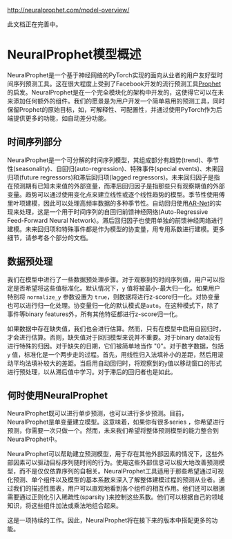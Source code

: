 http://neuralprophet.com/model-overview/

此文档正在完善中。

# NeuralProphet模型概述

NeuralProphet是一个基于神经网络的PyTorch实现的面向从业者的用户友好型时间序列预测工具。这在很大程度上受到了Facebook开发的流行预测工具[Prophet](https://facebook.github.io/prophet/)的启发。NeuralProphet是在一个完全模块化的架构中开发的，这使得它可以在未来添加任何额外的组件。我们的愿景是为用户开发一个简单易用的预测工具，同时保留Prophet的原始目标，如，可解释性、可配置性，并通过使用PyTorch作为后端提供更多的功能，如自动差分功能。

## 时间序列部分

NeuralProphet是一个可分解的时间序列模型，其组成部分有趋势(trend)、季节性(seasonality)、自回归(auto-regression)、特殊事件(special events)、未来回归项(future regressors)和滞后回归项(lagged regressors)。未来回归因子是指在预测期有已知未来值的外部变量，而滞后回归因子是指那些只有观察期值的外部变量。趋势可以通过使用变化点来建立线性或逐个线性趋势的模型。季节性使用傅里叶项建模，因此可以处理高频率数据的多种季节性。自动回归使用[AR-Net](https://github.com/ourownstory/AR-Net)的实现来处理，这是一个用于时间序列的自回归前馈神经网络(Auto-Regressive Feed-Forward Neural Network)。滞后回归因子也使用单独的前馈神经网络进行建模。未来回归项和特殊事件都是作为模型的协变量，用专用系数进行建模。更多细节，请参考各个部分的文档。

## 数据预处理

我们在模型中进行了一些数据预处理步骤。对于观察到的时间序列值，用户可以指定是否希望将这些值标准化。默认情况下，`y` 值将被最小-最大归一化。如果用户特别将 `normalize_y` 参数设置为 `true`，则数据将进行z-score归一化。对协变量也可以进行归一化处理。协变量归一化的默认模式是`auto`。在这种模式下，除了事件等binary features外，所有其他特征都进行z-score归一化。

如果数据中存在缺失值，我们也会进行估算。然而，只有在模型中启用自回归时，才会进行估算。否则，缺失值对于回归模型来说并不重要。对于binary data没有进行特殊的归因。对于缺失的日期，它们被简单地当作 "0"。对于数字数据，包括  `y` 值，标准化是一个两步走的过程。首先，用线性归入法填补小的差距，然后用滚动平均法填补较大的差距。当启用自动回归时，将观察到的`y`值以移动窗口的形式进行预处理，以从滞后值中学习。对于滞后的回归者也是如此。

## 何时使用NeuralProphet

NeuralProphet既可以进行单步预测，也可以进行多步预测。目前，NeuralProphet是单变量建立模型。这意味着，如果你有很多series ，你希望进行预测，你需要一次只做一个。然而，未来我们希望将整体预测模型的能力整合到NeuralProphet中。

NeuralProphet可以帮助建立预测模型，用于存在其他外部因素的情况下，这些外部因素可以驱动目标序列随时间的行为。使用这些外部信息可以极大地改善预测模型，而不是仅仅依靠序列的自相关。NeuralProphet工具适用于那些希望通过可视化预测、单个组件以及模型的基本系数来深入了解整体建模过程的预测从业者。通过我们的描述性图表，用户可以直观地看到各个组件的相互作用。他们还可以根据需要通过正则化引入稀疏性(sparsity )来控制这些系数。他们可以根据自己的领域知识，将这些组件加法或乘法地组合起来。

这是一项持续的工作。因此，NeuralProphet将在接下来的版本中搭配更多的功能。